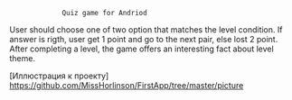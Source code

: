                  Quiz game for Andriod 
User should choose one of two option that matches
the level condition.
If answer is rigth, user get 1 point and go to 
the next pair, else lost 2 point. 
After completing a level, the game offers an 
interesting fact about level theme.

[Иллюстрация к проекту] https://github.com/MissHorlinson/FirstApp/tree/master/picture
